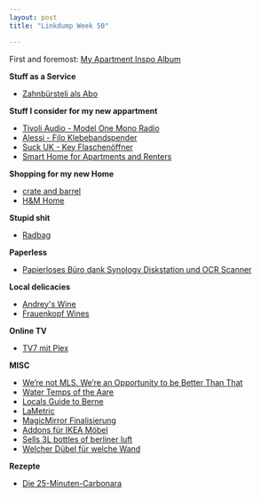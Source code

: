 ```yaml
---
layout: post
title: "Linkdump Week 50"

---
```


First and foremost: [My Apartment Inspo Album](https://imgur.com/a/vgCYbbC)


**Stuff as a Service**
- [Zahnbürsteli als Abo](https://www.brushwithwyatt.com/)

**Stuff I consider for my new appartment**
- [Tivoli Audio - Model One Mono Radio](https://www.connox.ch/kategorien/technik/audio-radio/model-one.html?itm=106541)
- [Alessi - Filo Klebebandspender](https://www.connox.ch/kategorien/accessoires/buero-accessoires/alessi-filo-klebebandspender.html)
- [Suck UK - Key Flaschenöffner](https://www.connox.ch/kategorien/kochen/barzubehoer/suck-uk-key-flaschenoeffner.html)
- [Smart Home for Apartments and Renters](https://thewirecutter.com/lists/smart-home-for-apartments-and-renters/)

**Shopping for my new Home**
- [crate and barrel](https://www.crateandbarrel.com/)
- [H&M Home](https://www2.hm.com/de_ch/home.html)

**Stupid shit**
- [Radbag](https://www.radbag.ch/)

**Paperless**
- [Papierloses Büro dank Synology Diskstation und OCR Scanner](https://technikblog.ch/2019/08/papierloses-buero-dank-synology-diskstation-und-ocr-scanner/)

**Local delicacies**
- [Andrey's Wine](http://www.andreys.ch/)
- [Frauenkopf Wines](https://www.frauenkopf.ch/)

**Online TV**
- [TV7 mit Plex](https://blog.sebastianplattner.ch/media-center/tv7-mit-plex/)

**MISC**
- [We’re not MLS. We’re an Opportunity to be Better Than That](https://rosecityriveters.org/were-not-mls-were-an-opportunity-to-be-better-than-that/)
- [Water Temps of the Aare](https://aare.guru)
- [Locals Guide to Berne](https://www.theguardian.com/travel/2019/sep/02/locals-guide-berne-switzerland-10-top-tips)
- [LaMetric](https://lametric.com)
- [MagicMirror Finalisierung](https://blog.sebastianplattner.ch/diy/magicmirror-finalisierung/)
- [Addons für IKEA Möbel](https://www.prettypegs.com/de/)
- [Sells 3L bottles of berliner luft](https://ullrich.ch)
- [Welcher Dübel für welche Wand](https://www.beobachter.ch/wohnen/bauen-renovieren/wandbefestigung-welcher-dubel-fur-welche-wand)

**Rezepte**
- [Die 25-Minuten-Carbonara](https://www.tagesanzeiger.ch/leben/essen-und-trinken/das-schnellste-gericht-italiens/story/11672520)
